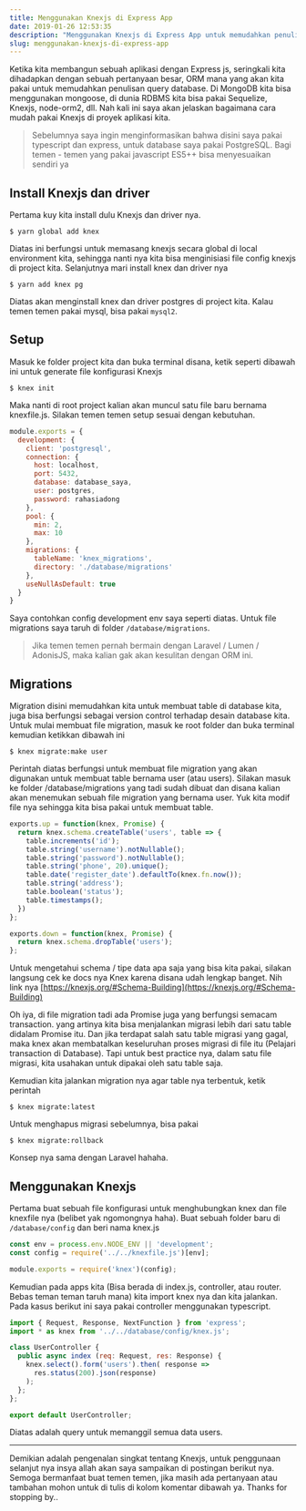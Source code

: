 ```yaml
---
title: Menggunakan Knexjs di Express App
date: 2019-01-26 12:53:35
description: "Menggunakan Knexjs di Express App untuk memudahkan penulisan query di database."
slug: menggunakan-knexjs-di-express-app
---
```


Ketika kita membangun sebuah aplikasi dengan Express js, seringkali kita dihadapkan dengan sebuah pertanyaan besar, ORM mana yang akan kita pakai untuk memudahkan penulisan query database. Di MongoDB kita bisa menggunakan mongoose, di dunia RDBMS kita bisa pakai Sequelize, Knexjs, node-orm2, dll. Nah kali ini saya akan jelaskan bagaimana cara mudah pakai Knexjs di proyek aplikasi kita.

> Sebelumnya saya ingin menginformasikan bahwa disini saya pakai typescript dan express, untuk database saya pakai PostgreSQL. Bagi temen - temen yang pakai javascript ES5++ bisa menyesuaikan sendiri ya

## Install Knexjs dan driver

Pertama kuy kita install dulu Knexjs dan driver nya.

```
$ yarn global add knex
```

Diatas ini berfungsi untuk memasang knexjs secara global di local environment kita, sehingga nanti nya kita bisa menginisiasi file config knexjs di project kita. Selanjutnya mari install knex dan driver nya

```
$ yarn add knex pg
```

Diatas akan menginstall knex dan driver postgres di project kita. Kalau temen temen pakai mysql, bisa pakai `mysql2`.

## Setup

Masuk ke folder project kita dan buka terminal disana, ketik seperti dibawah ini untuk generate file konfigurasi Knexjs

```
$ knex init
```

Maka nanti di root project kalian akan muncul satu file baru bernama knexfile.js. Silakan temen temen setup sesuai dengan kebutuhan.

```javascript
module.exports = {
  development: {
    client: 'postgresql',
    connection: {
      host: localhost,
      port: 5432,
      database: database_saya,
      user: postgres,
      password: rahasiadong
    },
    pool: {
      min: 2,
      max: 10
    },
    migrations: {
      tableName: 'knex_migrations',
      directory: './database/migrations'
    },
    useNullAsDefault: true
  }
}
```

Saya contohkan config development env saya seperti diatas. Untuk file migrations saya taruh di folder `/database/migrations`.

> Jika temen temen pernah bermain dengan Laravel / Lumen / AdonisJS, maka kalian gak akan kesulitan dengan ORM ini.

## Migrations

Migration disini memudahkan kita untuk membuat table di database kita, juga bisa berfungsi sebagai version control terhadap desain database kita. Untuk mulai membuat file migration, masuk ke root folder dan buka terminal kemudian ketikkan dibawah ini

```
$ knex migrate:make user
```

Perintah diatas berfungsi untuk membuat file migration yang akan digunakan untuk membuat table bernama user (atau users). Silakan masuk ke folder /database/migrations yang tadi sudah dibuat dan disana kalian akan menemukan sebuah file migration yang bernama user. Yuk kita modif file nya sehingga kita bisa pakai untuk membuat table.

```javascript
exports.up = function(knex, Promise) {
  return knex.schema.createTable('users', table => {
    table.increments('id');
    table.string('username').notNullable();
    table.string('password').notNullable();
    table.string('phone', 20).unique();
    table.date('register_date').defaultTo(knex.fn.now());
    table.string('address');
    table.boolean('status');
    table.timestamps();
  })
};

exports.down = function(knex, Promise) {
  return knex.schema.dropTable('users');
};
```

Untuk mengetahui schema / tipe data apa saja yang bisa kita pakai, silakan langsung cek ke docs nya Knex karena disana udah lengkap banget. Nih link nya [https://knexjs.org/#Schema-Building](https://knexjs.org/#Schema-Building)

Oh iya, di file migration tadi ada Promise juga yang berfungsi semacam transaction. yang artinya kita bisa menjalankan migrasi lebih dari satu table didalam Promise itu. Dan jika terdapat salah satu table migrasi yang gagal, maka knex akan membatalkan keseluruhan proses migrasi di file itu (Pelajari transaction di Database). Tapi untuk best practice nya, dalam satu file migrasi, kita usahakan untuk dipakai oleh satu table saja.

Kemudian kita jalankan migration nya agar table nya terbentuk, ketik perintah

```
$ knex migrate:latest
```

Untuk menghapus migrasi sebelumnya, bisa pakai

```
$ knex migrate:rollback
```

Konsep nya sama dengan Laravel hahaha.

## Menggunakan Knexjs

Pertama buat sebuah file konfigurasi untuk menghubungkan knex dan file knexfile nya (belibet yak ngomongnya haha). Buat sebuah folder baru di `/database/config` dan beri nama knex.js

```javascript
const env = process.env.NODE_ENV || 'development';
const config = require('../../knexfile.js')[env];

module.exports = require('knex')(config);
```

Kemudian pada apps kita (Bisa berada di index.js, controller, atau router. Bebas teman teman taruh mana) kita import knex nya dan kita jalankan. Pada kasus berikut ini saya pakai controller menggunakan typescript.

```javascript
import { Request, Response, NextFunction } from 'express';
import * as knex from '../../database/config/knex.js';

class UserController {
  public async index (req: Request, res: Response) {
    knex.select().form('users').then( response =>
      res.status(200).json(response)
    );
  };
};

export default UserController;
```

Diatas adalah query untuk memanggil semua data users.

<hr/>

Demikian adalah pengenalan singkat tentang Knexjs, untuk penggunaan selanjut nya insya allah akan saya sampaikan di postingan berikut nya. Semoga bermanfaat buat temen temen, jika masih ada pertanyaan atau tambahan mohon untuk di tulis di kolom komentar dibawah ya. Thanks for stopping by..
